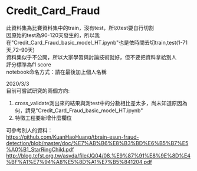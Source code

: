 # Credit_Card_Fraud
此資料集為比賽資料集中的train，沒有test，所以test要自行切割  
因原始的test為90-120天發生的，所以我在"Credit_Card_Fraud_basic_model_HT.ipynb"也是依時間去切train,test(1-71天,72-90天)  
資料集似乎不公開，所以大家學習與討論技術就好，但不要把資料拿給別人  
評分標準為f1 score  
notebook命名方式：請在最後加上個人名稱  
  
2020/3/3  
目前可嘗試研究的兩個方向:  
1. cross_validate測出來的結果與測test中的分數相比差太多，尚未知道原因為何，請見"Credit_Card_Fraud_basic_model_HT.ipynb"
2. 特徵工程要新增什麼欄位  
  
可參考別人的資料：  
https://github.com/KuanHaoHuang/tbrain-esun-fraud-detection/blob/master/doc/%E7%AB%B6%E8%B3%BD%E6%B5%B7%E5%A0%B1_StarRingChild.pdf  
http://blog.tcfst.org.tw/asvda/file/JQ04/08.%E9%87%91%E8%9E%8D%E4%BF%A1%E7%94%A8%E5%8D%A1%E7%B5%841204.pdf  
